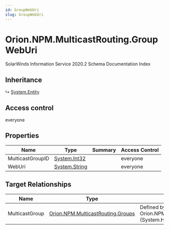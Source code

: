 ```yaml
---
id: GroupWebUri
slug: GroupWebUri
---
```


# Orion.NPM.MulticastRouting.GroupWebUri

SolarWinds Information Service 2020.2 Schema Documentation Index

## Inheritance

↳ [System.Entity](./../System/Entity)

## Access control

everyone

## Properties

| Name | Type | Summary | Access Control |
| ------ | ------ | ------ | ------ |
| MulticastGroupID | [System.Int32](https://docs.microsoft.com/en-us/dotnet/api/system.int32) |  | everyone |
| WebUri | [System.String](https://docs.microsoft.com/en-us/dotnet/api/system.string) |  | everyone |

## Target Relationships

| Name | Type | Notes |
| ------ | ------ | ------ |
| MulticastGroup | [Orion.NPM.MulticastRouting.Groups](./../Orion.NPM.MulticastRouting/Groups) | Defined by relationship Orion.NPM.MulticastRouting.GroupHostsWebUri (System.Hosting) |

